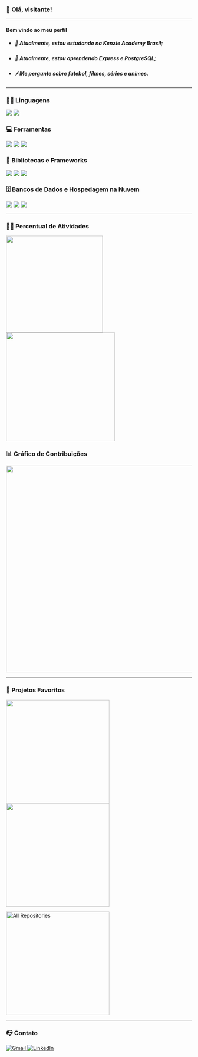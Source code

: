 ### 👋 Olá, visitante!

<hr>

#### Bem vindo ao meu perfil

- ##### 🔭 Atualmente, estou estudando na *Kenzie Academy Brasil*;
- ##### 🌱 Atualmente, estou aprendendo *Express* e *PostgreSQL*;
- ##### ⚡ Me pergunte sobre *futebol, filmes, séries e animes*.

<hr>

<h3>👨‍💻 Linguagens</h3>
  <a href="#"><img src="https://img.shields.io/badge/JavaScript-F7DF1E.svg?logo=javascript&logoColor=black"></a>
  <a href="#"><img src="https://img.shields.io/badge/TypeScript-007ACC.svg?logo=typescript&logoColor=white"></a>

<h3>💻 Ferramentas</h3>
  <a href="#"><img src="https://img.shields.io/badge/Git-F05033.svg?logo=git&logoColor=white"></a>
  <a href="#"><img src="https://img.shields.io/badge/Node-43853D.svg?logo=node.js&logoColor=white"></a>
  <a href="#"><img src="https://custom-icon-badges.demolab.com/badge/-DBeaver-372923?logo=dbeaver-mono&logoColor=white"></a>

<h3>🧰 Bibliotecas e Frameworks</h3>
  <a href="#"><img src="https://img.shields.io/badge/Next-white?logo=nextdotjs&logoColor=black"></a>
  <a href="#"><img src="https://img.shields.io/badge/React-20232a.svg?logo=react&logoColor=%2361DAFB"></a>
  <a href="#"><img src="https://img.shields.io/badge/Express-404d59.svg?logo=express&logoColor=white"></a>

<h3>🗄️ Bancos de Dados e Hospedagem na Nuvem</h3>
  <a href="#"><img src="https://img.shields.io/badge/Vercel-white.svg?logo=vercel&logoColor=black"></a>
  <a href="#"><img src ="https://img.shields.io/badge/PostgreSQL-316192.svg?logo=postgresql&logoColor=white"></a>
  <a href="#"><img src="https://img.shields.io/badge/GitHub%20Pages-327FC7.svg?logo=github&logoColor=white"></a>

<hr>

<h3>👨‍💻 Percentual de Atividades</h3>
<!-- Linguagens Mais Usadas -->
<a href="#">
  <img loading="lazy" width="262" src="https://github-readme-stats.vercel.app/api/top-langs/?username=ronaldofrancas&layout=compact&langs_count=7&theme=dracula"/>
</a>

<!-- Commits -->
<a href="#">
  <img loading="lazy" width="295" src="https://github-readme-stats.vercel.app/api?username=ronaldofrancas&show_icons=true&theme=dracula&include_all_commits=true&count_private=true"/>
</a>
    
<h3>📊 Gráfico de Contribuições</h3>
<a href="#">
  <img loading="lazy"  width="560" src="https://github-readme-activity-graph.vercel.app/graph/?username=ronaldofrancas&bg_color=1F222E&color=F8D866&line=F85D7F&point=FFFFFF"/>
</a>

<hr>

<!-- Seção: Projetos -->
<h3>📘 Projetos Favoritos</h3>
<!-- Repositórios -->
<p>
  <!-- Tech Posters -->
  <a href="https://github.com/ronaldofrancas/tech-posters">
    <img width="280" src="https://denvercoder1-github-readme-stats.vercel.app/api/pin/?username=ronaldofrancas&repo=tech-posters&theme=react&bg_color=1F222E&title_color=F85D7F&hide_border=true&icon_color=F8D866&show_icons=false">
  </a>

  <!-- Open Music -->
  <a href="https://github.com/ronaldofrancas/open-music">
    <img width="280" src="https://denvercoder1-github-readme-stats.vercel.app/api/pin/?username=ronaldofrancas&repo=open-music&theme=react&bg_color=1F222E&title_color=F85D7F&hide_border=true&icon_color=F8D866&show_icons=false">
  </a>
</p>

<!-- Ver Mais -->
<p>
  <a href="https://github.com/ronaldofrancas?tab=repositories&sort=stargazers">
    <img width="280" title="All Repositories" src="https://custom-icon-badges.demolab.com/badge/-Clique%20Aqui%20Para%20Ver%20%20Mais-1F222E?style=for-the-badge&logoColor=white&logo=repo"/>
  </a>
</p>

<hr>

<!-- Seção: Contato -->  
<h3>📭 Contato</h3>
<!-- Gmail --> 
<a href="mailto:ronaldofrancajr@gmail.com" target="_blank">
  <img title="Gmail" src="https://img.shields.io/badge/Gmail-red?style=for-the-badge&logo=gmail&logoColor=white"/>
</a>

<!-- LinkedIn -->  
<a href="https://www.linkedin.com/in/ronaldofrancas/" target="_blank">
  <img title="LinkedIn" src="https://img.shields.io/badge/LinkedIn-blue?style=for-the-badge&logo=linkedin&logoColor=white"/>
</a>
